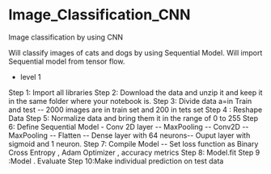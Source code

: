 # Image_Classification_CNN
Image classification by using CNN 

Will classify images of cats and dogs by using Sequential Model. Will import Sequential model from tensor flow. 

* level 1

Step 1: Import all libraries 
Step 2: Download the data and unzip it and keep it in the same folder where your notebook is.
Step 3: Divide data a=in Train and test -- 2000 images are in train set and 200 in tets set
Step 4 : Reshape Data 
Step 5: Normalize data and bring them it in the range of 0 to 255
Step 6: Define Sequential Model - Conv 2D layer -- MaxPooling -- Conv2D -- MaxPooling -- Flatten -- Dense layer with 64 neurons-- Ouput layer with sigmoid and 1 neuron.
Step 7: Compile Model  -- Set loss function as Binary Cross Entropy , Adam Optimizer , accuracy metrics
Step 8: Model.fit
Step 9 :Model . Evaluate
Step 10:Make individual prediction on test data 




